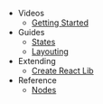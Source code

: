 - Videos
    - [Getting Started](/videos/getting-started)
- Guides
    - [States](/guides/states)
    - [Layouting](/guides/layouting)
- Extending
    - [Create React Lib](/extending/create-react-lib)
- Reference
    - [Nodes](/nodes/)